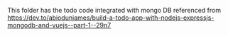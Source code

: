 This folder has the todo code integrated with mongo DB referenced from https://dev.to/abiodunjames/build-a-todo-app-with-nodejs-expressjs-mongodb-and-vuejs--part-1--29n7
